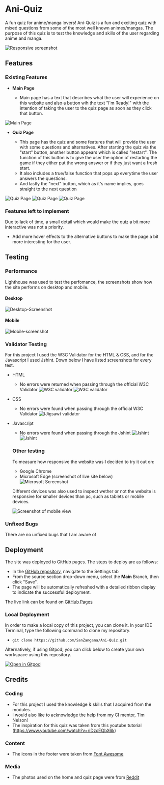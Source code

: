 # Ani-Quiz

A fun quiz for anime/manga lovers! Ani-Quiz is a fun and exciting quiz with mixed questions from some of the most well known animes/mangas.
The purpose of this quiz is to test the knowledge and skills of the user regarding anime and manga. 

![Responsive screenshot](documents//amiresp.png)

## Features 

### Existing Features

- __Main Page__

  - Main page has a text that describes what the user will experience on this website and also a button wih the text "I'm Ready!" with the intention of taking the user to the quiz page as soon as they click that button.

![Main Page](documents//main-page.png)

- __Quiz Page__

  - This page has the quiz and some features that will provide the user with some questions and alternatives. After starting the quiz via the "start" button, another button appears which is called "restart". The function of this button is to give the user the option of restarting the game if they either put the wrong answer or if they just want a fresh start.
  - It also includes a true/false function that pops up everytime the user answers the questions.
  - And lastly the "next" button, which as it's name implies, goes straight to the next question

![Quiz Page](documents//quiz-page.png)
![Quiz Page](documents//quiz-page2.png)
![Quiz Page](documents//quiz-page3.png)


### Features left to implement

Due to lack of time, a small detail which would make the quiz a bit more interactive was not a priority.

- Add more hover effects to the alternative buttons to make the page a bit more interesting for the user.

## Testing 

### Performance

Lighthouse was used to test the perfomance, the screenshots show how the site performs on desktop and mobile.

#### Desktop 

![Desktop-Screenshot](documents//lh-desktop.png)

#### Mobile

![Mobile-screenshot](documents//lh-mobile.png)


### Validator Testing 

For this project I used the W3C Validator for the HTML & CSS, and for the Javascript I used Jshint.
Down below I have listed screenshots for every test.

- HTML
  - No errors were returned when passing through the official W3C Validator ![W3C validator](documents//index-validator.png)
  ![W3C validator](documents//quiz-validator.png)

- CSS
  - No errors were found when passing through the official W3C Validator ![(Jigsaw) validator](documents//css-validator.png)

- Javascript
  - No errors were found when passing through the Jshint ![Jshint](documents//questions-js.png) 
  ![Jshint](documents//script-js.png) 
  
  ### Other testing
  To measure how responsive the website was I decided to try it out on:
  - Google Chrome
  - Microsoft Edge (screenshot of live site below)
  ![Microsoft Screenshot](/documents/microsoft-edge.png)

  Different devices was also used to inspect wether or not the website is responsive for smaller devices than pc, 
  such as tablets or mobile devices.

  ![Screenshot of mobile view](documents//mobileview.png)

### Unfixed Bugs

There are no unfixed bugs that I am aware of

## Deployment

The site was deployed to GitHub pages. The steps to deploy are as follows: 
  - In the [GitHub repository](https://github.com/SanZangana/Ani-Quiz), navigate to the Settings tab 
  - From the source section drop-down menu, select the **Main** Branch, then click "Save".
  - The page will be automatically refreshed with a detailed ribbon display to indicate the successful deployment.

The live link can be found on [GitHub Pages](https://sanzangana.github.io/Ani-Quiz/)

### Local Deployment

In order to make a local copy of this project, you can clone it. In your IDE Terminal, type the following command to clone my repository:

- `git clone https://github.com/SanZangana/Ani-Quiz.git`

Alternatively, if using Gitpod, you can click below to create your own workspace using this repository.

[![Open in Gitpod](https://gitpod.io/button/open-in-gitpod.svg)](https://gitpod.io/#https://github.com/SanZangana/Ani-Quiz)

## Credits 

### Coding

- For this project I used the knowledge & skills that I acquired from the modules.
- I would also like to acknowledge the help from my CI mentor, Tim Nelson!
- The inspiration for this quiz was taken from this youtube tutorial (https://www.youtube.com/watch?v=riDzcEQbX6k) 


### Content 

- The icons in the footer were taken from [Font Awesome](https://fontawesome.com/)

### Media

- The photos used on the home and quiz page were from [Reddit](https://www.reddit.com/r/Berserk/comments/360p4p/its_called_behelit_the_egg_of_the_king_he_who/)




